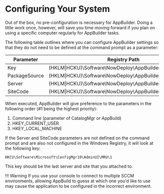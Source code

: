 # Configuring Your System

Out of the box, no pre-configuration is necessary for AppBuilder.  Doing a little work once, however, will save you time moving forward if you plan on using a specific computer regularly for AppBuilder tasks. 
   
The following table outlines where you can configure AppBuilder settings so that they do not need to be defined at the command prompt as a parameter:

|Parameter|Registry Path|
|---|---|
|Key|(HKLM\|HCKU)\\Software\\NowDeploy\\AppBuilder\\Key|
|PackageSource|(HKLM\|HCKU)\Software\NowDeploy\AppBuilder\PackageSource|
|Server|(HKLM\|HCKU)\Software\NowDeploy\AppBuilder\Server|
|SiteCode|(HKLM\|HCKU)\Software\NowDeploy\AppBuilder\SiteCode|

When executed, AppBuilder will give preference to the parameters in the following order (#1 being the highest priority):

1. Command line (parameter of CatalogMgr or AppBuild)
1. HKEY_CURRENT_USER
1. HKEY_LOCAL_MACHINE
 
If the Server and SiteCode parameters are not defined on the command prompt and are also not configured in the Windows Registry, it will look at the following key:

`HKCU\Software\Microsoft\ConfigMgr10\AdminUI\MRU\1`

This key should be the last server and site that you attached to.

!!! Warning
    If you use your console to connect to multiple SCCM environments, allowing AppBuild to guess at which one you'd like to use may cause the application to be configured in the incorrect environment.